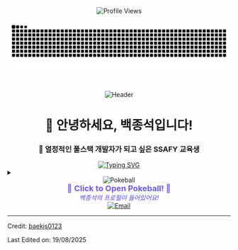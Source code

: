<!-- Pokeball Header -->
<p align = "center">
	<img src = "https://komarev.com/ghpvc/?username=baekjs0123&style=plastic&color=blueviolet" alt = "Profile Views"/>
</p>
<p align = "center">
	<img src = "https://github.com/baekjs0123/baekjs0123/blob/output/github-contribution-grid-snake.svg" alt = "Snake Game"/>
</p>
<div align="center">



<br>

![Header](https://capsule-render.vercel.app/api?type=waving&color=gradient&customColorList=12,20,14,17,20&height=200&section=header&text=Baek%20Jongseok&fontSize=80&fontColor=ffffff&animation=fadeIn)

# 👋 안녕하세요, 백종석입니다!

### 🚀 열정적인 풀스택 개발자가 되고 싶은 SSAFY 교육생

<div align="center">
  <a href="https://git.io/typing-svg">
    <img src="https://readme-typing-svg.demolab.com/?font=JetBrains+Mono&size=28&duration=3000&pause=500&color=6C5CE7&center=true&vCenter=true&width=600&lines=Welcome+to+My+GitHub!;Full+Stack+Developer;SSAFY+13th+Trainee;Java+%7C+Python+%7C+Vue+%7C+React;Always+Learning+Something+New!;비전공자에서+개발자로!" alt="Typing SVG" />
  </a>
</div>

</div>

<!-- Pokeball Design Start -->
<details>
<summary>
<div align="center">
  <img src="https://raw.githubusercontent.com/PokeAPI/sprites/master/sprites/items/poke-ball.png" width="64" height="64" alt="Pokeball"/>
  <br>
  <strong style="color: #6C5CE7; font-size: 18px;">🔴 Click to Open Pokeball! 🔴</strong>
  <br>
  <em style="color: #4F46E5;">백종석의 프로필이 들어있어요!</em>
</div>
</summary>

<div align="center">
<h2>✨ Welcome to My GitHub Profile! ✨</h2>
<p><em>포켓볼에서 나온 백종석의 모든 정보를 확인해보세요!</em></p>

---

## 🧑‍💻 About Me

<div align="left">

```javascript
const baekJongseok = {
    name: "백종석 (Baek Jongseok)",
    role: "Full Stack Developer in Training",
    education: "SSAFY 13기 (비전공자 과정)",
    location: "South Korea 🇰🇷",
    interests: ["Backend Development", "Frontend Development", "Problem Solving"],
    currentlyLearning: ["Python", "Vue.js", "Django", "Javascript"],
    funFact: "비전공자에서 시작해서 개발에 푹 빠진 사람!",
    motto: "꾸준함이 재능을 이긴다 💪"
};
```

</div>

---

## 🛠️ Tech Stack

<details>
<summary>💻 <strong>프로그래밍 언어 & 프레임워크</strong></summary>
<br>

### 🔤 Programming Languages
<div align="center">

![Java](https://img.shields.io/badge/Java-%23ED8B00.svg?style=for-the-badge&logo=openjdk&logoColor=white)
![Python](https://img.shields.io/badge/Python-3670A0?style=for-the-badge&logo=python&logoColor=ffdd54)
![JavaScript](https://img.shields.io/badge/JavaScript-%23323330.svg?style=for-the-badge&logo=javascript&logoColor=%23F7DF1E)
![HTML5](https://img.shields.io/badge/HTML5-%23E34F26.svg?style=for-the-badge&logo=html5&logoColor=white)
![CSS3](https://img.shields.io/badge/CSS3-%231572B6.svg?style=for-the-badge&logo=css3&logoColor=white)

</div>

### 🎨 Frontend
<div align="center">

![Vue.js](https://img.shields.io/badge/Vue.js-%234FC08D.svg?style=for-the-badge&logo=vuedotjs&logoColor=white)
![React](https://img.shields.io/badge/React-%2320232a.svg?style=for-the-badge&logo=react&logoColor=%2361DAFB)
![jQuery](https://img.shields.io/badge/jQuery-0769AD?style=for-the-badge&logo=jquery&logoColor=white)
![Bootstrap](https://img.shields.io/badge/Bootstrap-%238511FA.svg?style=for-the-badge&logo=bootstrap&logoColor=white)

</div>

### ⚙️ Backend
<div align="center">

![Spring Boot](https://img.shields.io/badge/Spring%20Boot-6DB33F?style=for-the-badge&logo=springboot&logoColor=white)
![Django](https://img.shields.io/badge/Django-%23092E20.svg?style=for-the-badge&logo=django&logoColor=white)

</div>

### 🗄️ Database
<div align="center">

![MySQL](https://img.shields.io/badge/MySQL-4479A1.svg?style=for-the-badge&logo=mysql&logoColor=white)
![SQLite](https://img.shields.io/badge/SQLite-%2307405e.svg?style=for-the-badge&logo=sqlite&logoColor=white)

</div>

### 🛠️ Tools & Development Environment
<div align="center">

![VS Code](https://img.shields.io/badge/VS%20Code-0078d4.svg?style=for-the-badge&logo=visual-studio-code&logoColor=white)
![Cursor](https://img.shields.io/badge/Cursor-000000?style=for-the-badge&logo=cursor&logoColor=white)
![Git](https://img.shields.io/badge/Git-%23F05033.svg?style=for-the-badge&logo=git&logoColor=white)

</div>

### ☁️ Cloud & Infrastructure
<div align="center">

![AWS](https://img.shields.io/badge/AWS-%23FF9900.svg?style=for-the-badge&logo=amazon-aws&logoColor=white)

</div>

</details>

---

## 📈 GitHub 통계

<div align="center">
  <img height="180em" src="https://github-readme-stats.vercel.app/api?username=baekjs0123&show_icons=true&theme=tokyonight&include_all_commits=true&count_private=true&border_color=6C5CE7"/>
  <img height="180em" src="https://github-readme-stats.vercel.app/api/top-langs/?username=baekjs0123&layout=compact&langs_count=8&theme=tokyonight&border_color=6C5CE7"/>
</div>

<div align="center">
  <img src="https://github-readme-streak-stats.herokuapp.com/?user=baekjs0123&theme=tokyonight&border=6C5CE7" alt="baekjs0123" />
</div>
<p align="center"><img src="./metrics.plugin.isocalendar.fullyear.svg" alt="Metrics" width="400"></p>
---

## 🎯 주요 프로젝트

<details>
<summary>🌟 <strong>프로젝트 더보기</strong></summary>
<br>


<div align="left">

### 🏆 SSAFY 1학기 관통프로젝트

**프로젝트명**: SSAFY 1학기 최종 프로젝트  
**저장소**: [🔗 프로젝트 보러가기](https://github.com/baekjs0123/SSAFY_1st_project)  
**설명**: SSAFY 1학기 과정에서 진행한 관통프로젝트  
**기술 스택**:  

![Python](https://img.shields.io/badge/Python-3670A0?style=flat-square&logo=python&logoColor=ffdd54)
![Django](https://img.shields.io/badge/Django-092E20?style=flat-square&logo=django&logoColor=white)
![Vue.js](https://img.shields.io/badge/Vue.js-4FC08D?style=flat-square&logo=vuedotjs&logoColor=white)
![SQLite](https://img.shields.io/badge/SQLite-07405e?style=flat-square&logo=sqlite&logoColor=white)

</div>

</details>

---

## 🎓 교육 & 경력

<div align="center">
<table>
  <tr>
    <th>🏫 교육기관</th>
    <th>📅 기간</th>
    <th>📝 상세내용</th>
  </tr>
  <tr>
    <td><strong>SSAFY 13기</strong><br>(삼성 청년 SW 아카데미)</td>
    <td>2025.01.07 ~ 진행중</td>
    <td>• 비전공자 과정<br>• 풀스택 개발 과정<br>• Python, Django, Vue.js 등</td>
  </tr>
</table>
</div>

---

## 🏅 수상 경력

<div align="center">
<table>
  <tr>
    <th>🏆 대회명</th>
    <th>📅 날짜</th>
    <th>🏅 결과</th>
  </tr>
  <tr>
    <td><strong>SSAFY레이스 전국대항전</strong></td>
    <td>2025.05.26 ~ 2025.07.11</td>
    <td>🥈 준우승</td>
  </tr>
</table>
</div>

---

## 🏆 성취 & 활동

<div align="center">
  <img src="https://github-profile-trophy.vercel.app/?username=baekjs0123&theme=discord&no-frame=true&margin-w=15&margin-h=15&column=7" />
</div>

---

## 🎯 2025년 목표

- [x] 🚀 SSAFY 13기 입과 성공
- [ ] 💻 Spring Boot & JPA 마스터하기
- [ ] 🌐 AWS 서비스 깊이 있게 학습하기
- [ ] 📱 의미있는 프로젝트 완성하기
- [ ] 🔍 오픈소스 프로젝트에 기여하기
- [ ] 💼 개발자로 첫 취업하기
- [ ] 📚 CS 기초 지식 탄탄히 다지기

---

## 💭 좋아하는 명언

<div align="center">
<blockquote>
<h3>"천재는 1%의 영감과 99%의 노력이다"</h3>
<p><em>- 토마스 에디슨</em></p>
</blockquote>
</div>

---

## 📫 연락하기

<div align="center">

[![Email](https://img.shields.io/badge/Email-D14836?style=for-the-badge&logo=gmail&logoColor=white)](mailto:baekjs0123@naver.com)
[![GitHub](https://img.shields.io/badge/GitHub-%23121011.svg?style=for-the-badge&logo=github&logoColor=white)](https://github.com/baekjs0123)

</div>

---

<div align="center">

### 🌱 함께 성장하는 개발자가 되겠습니다! 🌱

![Footer](https://capsule-render.vercel.app/api?type=waving&color=gradient&customColorList=12,20,14,17,20&height=120&section=footer)

</div>

---

<div align="center">
  <i>⭐ <a href="https://github.com/baekjs0123">baekjs0123</a>에서 💙와 함께</i>
</div>

</details>

</div>

<div align=center>
<a href="mailto:baekjs0123@naver.com?subject=Hi%20백종석%20,%20nice%20to%20meet%20you!" target="_blank"><img alt="Email" src="https://img.shields.io/static/v1?style=for-the-badge&message=Gmail&color=EA4335&logo=Gmail&logoColor=FFFFFF&label=" /></a>
</div>

------
Credit: [baekjs0123](https://github.com/baekjs0123)

Last Edited on: 19/08/2025
